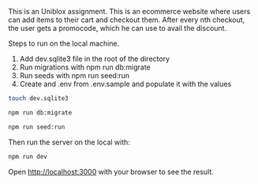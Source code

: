 This is an Uniblox assignment. This is an ecommerce website where users can add items to their cart and checkout them. After every nth checkout, the user gets a promocode, which he can use to avail the discount.

Steps to run on the local machine.

1. Add dev.sqlite3 file in the root of the directory
2. Run migrations with npm run db:migrate
3. Run seeds with npm run seed:run
4. Create and .env from .env.sample and populate it with the values

```bash
touch dev.sqlite3

npm run db:migrate

npm run seed:run
```

Then run the server on the local with:

```bash
npm run dev
```

Open [http://localhost:3000](http://localhost:3000) with your browser to see the result.
